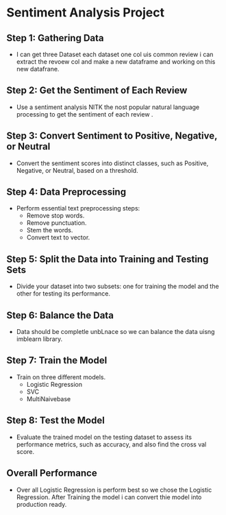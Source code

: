 # Sentiment Analysis Project

## Step 1: Gathering Data
   - I can get three Dataset each dataset one col uis common review i can extract the revoew col and make a new dataframe and working on this new datafrane.
## Step 2: Get the Sentiment of Each Review
   - Use a sentiment analysis NlTK the nost popular natural language processing to get the sentiment of each review .

## Step 3: Convert Sentiment to Positive, Negative, or Neutral
   - Convert the  sentiment scores into distinct classes, such as Positive, Negative, or Neutral, based on a threshold.

## Step 4: Data Preprocessing
   - Perform essential text preprocessing steps:
      - Remove stop words.
      - Remove punctuation.
      - Stem the words.
      - Convert text to vector.

## Step 5: Split the Data into Training and Testing Sets
   - Divide your dataset into two subsets: one for training the model and the other for testing its performance.

## Step 6: Balance the Data
   - Data should be completle unbLnace so we can balance the data uisng imblearn library.
## Step 7: Train the Model
   - Train on three different models.
       - Logistic Regression
       - SVC
       - MultiNaivebase

## Step 8: Test the Model
   - Evaluate the trained model on the testing dataset to assess its performance metrics, such as accuracy, and also find the cross val score.

## Overall Performance
  - Over all Logistic Regression is perform best so we chose the Logistic Regression. After Training the model i can convert thie model into production ready.
